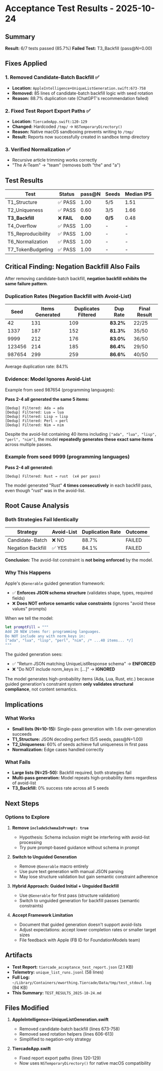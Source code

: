 # Acceptance Test Results - 2025-10-24

## Summary

**Result:** 6/7 tests passed (85.7%)
**Failed Test:** T3_Backfill (pass@N=0.00)

## Fixes Applied

### 1. Removed Candidate-Batch Backfill ✅

- **Location:** `AppleIntelligence+UniqueListGeneration.swift:673-758`
- **Removed:** 85 lines of candidate-batch backfill logic with seed rotation
- **Reason:** 88.7% duplication rate (ChatGPT's recommendation failed)

### 2. Fixed Test Report Export Paths ✅

- **Location:** `TiercadeApp.swift:120-129`
- **Changed:** Hardcoded `/tmp/` → `NSTemporaryDirectory()`
- **Reason:** Native macOS sandboxing prevents writing to `/tmp/`
- **Result:** Reports now successfully created in sandbox temp directory

### 3. Verified Normalization ✅

- Recursive article trimming works correctly
- "The A-Team" → "team" (removes both "the" and "a")

## Test Results

| Test | Status | pass@N | Seeds | Median IPS |
|------|--------|--------|-------|------------|
| T1_Structure | ✅ PASS | 1.00 | 5/5 | 1.51 |
| T2_Uniqueness | ✅ PASS | 0.60 | 3/5 | 1.66 |
| **T3_Backfill** | ❌ **FAIL** | **0.00** | **0/5** | 0.48 |
| T4_Overflow | ✅ PASS | 1.00 | - | - |
| T5_Reproducibility | ✅ PASS | 1.00 | - | - |
| T6_Normalization | ✅ PASS | 1.00 | - | - |
| T7_TokenBudgeting | ✅ PASS | 1.00 | - | - |

## Critical Finding: Negation Backfill Also Fails

After removing candidate-batch backfill, **negation backfill exhibits the same failure pattern**.

### Duplication Rates (Negation Backfill with Avoid-List)

| Seed | Items Generated | Duplicates Filtered | Dup Rate | Final Result |
|------|----------------|---------------------|----------|--------------|
| 42 | 131 | 109 | **83.2%** | 22/25 |
| 1337 | 187 | 152 | **81.3%** | 35/50 |
| 9999 | 212 | 176 | **83.0%** | 36/50 |
| 123456 | 214 | 185 | **86.4%** | 29/50 |
| 987654 | 299 | 259 | **86.6%** | 40/50 |

Average duplication rate: 84.1%

### Evidence: Model Ignores Avoid-List

Example from seed 987654 (programming languages):

**Pass 2-4 all generated the same 5 items:**

```text
[Dedup] Filtered: Ada → ada
[Dedup] Filtered: Lua → lua
[Dedup] Filtered: Lisp → lisp
[Dedup] Filtered: Perl → perl
[Dedup] Filtered: Nim → nim
```

Despite the avoid-list containing 40 items including
`["ada", "lua", "lisp", "perl", "nim"]`, the model
**repeatedly generates these exact same items** across multiple passes.

### Example from seed 9999 (programming languages)

**Pass 2-4 all generated:**

```text
[Dedup] Filtered: Rust → rust  (x4 per pass)
```

The model generated "Rust" **4 times consecutively** in each backfill pass,
even though "rust" was in the avoid-list.

## Root Cause Analysis

### Both Strategies Fail Identically

| Strategy | Avoid-List | Duplication Rate | Outcome |
|----------|-----------|------------------|---------|
| Candidate-Batch | ❌ NO | 88.7% | FAILED |
| Negation Backfill | ✅ YES | 84.1% | FAILED |

**Conclusion:** The avoid-list constraint is **not being enforced** by the model.

### Why This Happens

Apple's `@Generable` guided generation framework:

- ✅ **Enforces JSON schema structure** (validates shape, types, required fields)
- ❌ **Does NOT enforce semantic value constraints** (ignores "avoid these values" prompts)

When we tell the model:

```swift
let promptFill = """
Add 20 NEW items for: programming languages.
Do NOT include any with norm_keys in:
["ada", "lua", "lisp", "perl", "nim", /* ...40 items... */]
"""
```

The guided generation sees:

- ✅ "Return JSON matching UniqueListResponse schema" → **ENFORCED**
- ❌ "Do NOT include norm_keys in: [...]" → **IGNORED**

The model generates high-probability items (Ada, Lua, Rust, etc.) because
guided generation's constraint system **only validates structural
compliance**, not content semantics.

## Implications

### What Works

- **Small lists (N=10-15):** Single-pass generation with 1.6x over-generation succeeds
- **T1_Structure:** JSON decoding perfect (5/5 seeds, pass@N=1.00)
- **T2_Uniqueness:** 60% of seeds achieve full uniqueness in first pass
- **Normalization:** Edge cases handled correctly

### What Fails

- **Large lists (N=25-50):** Backfill required, both strategies fail
- **Multi-pass generation:** Model repeats high-probability items regardless of avoid-list
- **T3_Backfill:** 0% success rate across all 5 seeds

## Next Steps

### Options to Explore

1. **Remove `includeSchemaInPrompt: true`**
   - Hypothesis: Schema inclusion might be interfering with avoid-list processing
   - Try pure prompt-based guidance without schema in prompt

2. **Switch to Unguided Generation**
   - Remove `@Generable` macro entirely
   - Use pure text generation with manual JSON parsing
   - May lose structure validation but gain semantic constraint adherence

3. **Hybrid Approach: Guided Initial + Unguided Backfill**
   - Use `@Generable` for first pass (structure validation)
   - Switch to unguided generation for backfill passes (semantic constraints)

4. **Accept Framework Limitation**
   - Document that guided generation doesn't support avoid-lists
   - Adjust expectations: accept lower completion rates or smaller target sizes
   - File feedback with Apple (FB ID for FoundationModels team)

## Artifacts

- **Test Report:** `tiercade_acceptance_test_report.json` (2.1 KB)
- **Telemetry:** `unique_list_runs.jsonl` (58 lines)
- **Full Log:** `~/Library/Containers/eworthing.Tiercade/Data/tmp/test_stdout.log` (94 KB)
- **This Summary:** `TEST_RESULTS_2025-10-24.md`

## Files Modified

1. **AppleIntelligence+UniqueListGeneration.swift**
   - Removed candidate-batch backfill (lines 673-758)
   - Removed seed rotation helpers (lines 606-613)
   - Simplified to negation-only strategy

2. **TiercadeApp.swift**
   - Fixed report export paths (lines 120-129)
   - Now uses `NSTemporaryDirectory()` for native macOS compatibility
